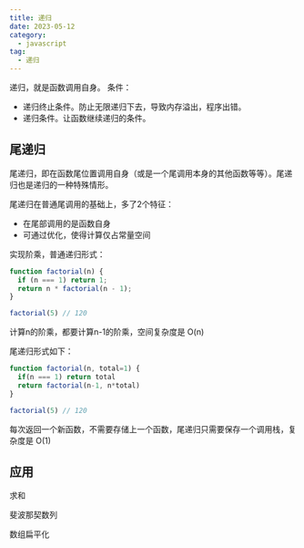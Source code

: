 ```yaml
---
title: 递归
date: 2023-05-12
category:
  - javascript
tag:
  - 递归
---
```


递归，就是函数调用自身。
条件：
- 递归终止条件。防止无限递归下去，导致内存溢出，程序出错。
- 递归条件。让函数继续递归的条件。



## 尾递归
尾递归，即在函数尾位置调用自身（或是一个尾调用本身的其他函数等等）。尾递归也是递归的一种特殊情形。

尾递归在普通尾调用的基础上，多了2个特征：
- 在尾部调用的是函数自身
- 可通过优化，使得计算仅占常量空间

实现阶乘，普通递归形式：
```js
function factorial(n) {
  if (n === 1) return 1;
  return n * factorial(n - 1);
}

factorial(5) // 120
```
计算n的阶乘，都要计算n-1的阶乘，空间复杂度是 O(n)

尾递归形式如下：
```js
function factorial(n, total=1) {
  if(n === 1) return total
  return factorial(n-1, n*total)
}

factorial(5) // 120
```
每次返回一个新函数，不需要存储上一个函数，尾递归只需要保存一个调用栈，复杂度是 O(1)

## 应用

求和

斐波那契数列

数组扁平化
